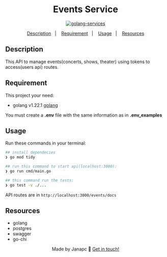 <div align="center">
  <h1>Events Service</h1>
  
  [![golang-services](https://github.com/janapc/event-tickets/actions/workflows/golang-services.yml/badge.svg?branch=main)](https://github.com/janapc/event-tickets/actions/workflows/golang-services.yml)

<a href="#description">Description</a>&nbsp;&nbsp;&nbsp;|&nbsp;&nbsp;&nbsp;
<a href="#requirement">Requirement</a>&nbsp;&nbsp;&nbsp;|&nbsp;&nbsp;&nbsp;
<a href="#usage">Usage</a>&nbsp;&nbsp;&nbsp;|&nbsp;&nbsp;&nbsp;
<a href="#resources">Resources</a>

</div>

## Description

This API to manage events(concerts, shows, theater) using tokens to access(users api) routes.

## Requirement

This project your need:

- golang v1.22.1 [golang](https://go.dev/doc/install)

You must create a **.env** file with the same information as in **.env_examples**

## Usage

Run these commands in your terminal:

```sh
## install dependecies
❯ go mod tidy

## run this command to start api(localhost:3000):
❯ go run cmd/main.go

## this command run the tests:
❯ go test -v ./...

```

API routes are in `http://localhost:3000/events/docs`

## Resources

- golang
- postgres
- swagger
- go-chi

<div align="center">

Made by Janapc 🤘 [Get in touch!](https://www.linkedin.com/in/janaina-pedrina/)

</div>

